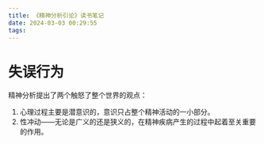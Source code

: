 ```yaml
---
title: 《精神分析引论》读书笔记
date: 2024-03-03 00:29:55
tags:
---
```


# 失误行为

精神分析提出了两个触怒了整个世界的观点：  

1. 心理过程主要是潜意识的，意识只占整个精神活动的一小部分。
2. 性冲动——无论是广义的还是狭义的，在精神疾病产生的过程中起着至关重要的作用。

